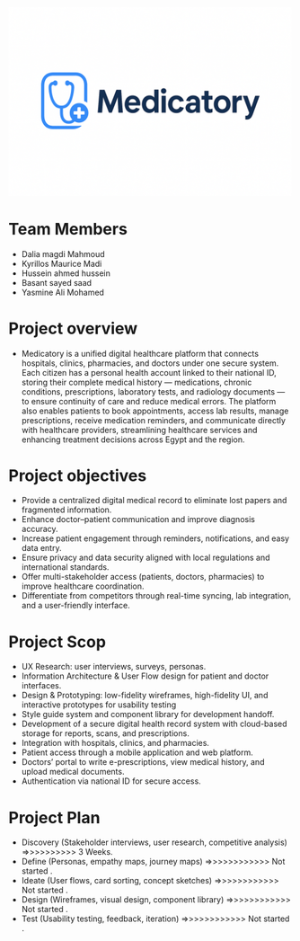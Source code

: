 ![Alt text for image](https://github.com/Medicatory/images/blob/main/Medcatory.png)


# Team Members
* Dalia magdi Mahmoud 
* Kyrillos Maurice Madi
* Hussein ahmed hussein 
* Basant sayed saad
* Yasmine Ali Mohamed
  
# Project overview
* Medicatory is a unified digital healthcare platform that connects hospitals, clinics, pharmacies, and doctors under one secure system. Each citizen has a personal health account linked to their national ID, storing their complete medical history — medications, chronic conditions, prescriptions, laboratory tests, and radiology documents — to ensure continuity of care and reduce medical errors. The platform also enables patients to book appointments, access lab results, manage prescriptions, receive medication reminders, and communicate directly with healthcare providers, streamlining healthcare services and enhancing treatment decisions across Egypt and the region.
  
# Project objectives
* Provide a centralized digital medical record to eliminate lost papers and fragmented information.
* Enhance doctor–patient communication and improve diagnosis accuracy.
* Increase patient engagement through reminders, notifications, and easy data entry.
* Ensure privacy and data security aligned with local regulations and international standards.
* Offer multi-stakeholder access (patients, doctors, pharmacies) to improve healthcare coordination.
* Differentiate from competitors through real-time syncing, lab integration, and a user-friendly interface.

# Project Scop
* UX Research: user interviews, surveys, personas.
* Information Architecture & User Flow design for patient and doctor interfaces.
* Design & Prototyping: low-fidelity wireframes, high-fidelity UI, and interactive prototypes for usability testing
* Style guide system and component library for development handoff.
* Development of a secure digital health record system with cloud-based storage for reports, scans, and prescriptions.
* Integration with hospitals, clinics, and pharmacies.
* Patient access through a mobile application and web platform.
* Doctors’ portal to write e-prescriptions, view medical history, and upload medical documents.
* Authentication via national ID for secure access.

# Project Plan
* Discovery (Stakeholder interviews, user research, competitive analysis) =>>>>>>>>>> 3 Weeks.
* Define (Personas, empathy maps, journey maps) =>>>>>>>>>>>> Not started .
* Ideate (User flows, card sorting, concept sketches) =>>>>>>>>>>>> Not started .
* Design (Wireframes, visual design, component library) =>>>>>>>>>>>> Not started .
* Test (Usability testing, feedback, iteration) =>>>>>>>>>>>> Not started .


